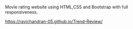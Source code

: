Movie rating website using HTML,CSS and Bootstrap with full responsiveness.

https://ravichandran-05.github.io/Trend-Review/
